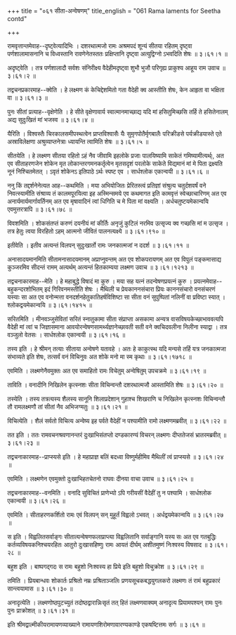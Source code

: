 +++
title = "०६१ सीता-अन्वेषणम्"
title_english = "061 Rama laments for Seetha contd"

+++


रामवृत्तान्तमेवाह--दृष्ट्वेत्यादिभिः । दशरथात्मजो रामः अश्रमपदं शून्यं
सीतया रहितम् दृष्ट्वा पर्णशालामासनानि च विध्वस्तानि रावणेनेतस्ततः
प्रक्षिप्तानि दृष्ट्वा अत्युद्विग्नो ऽभवदिति शेषः  ॥  ३।६१।१  ॥   

  

अदृष्ट्वेति । तत्र पर्णशालादौ सर्वशः संनिरीक्ष्य वैदेहीमदृष्ट्वा शुभौ
भुजौ परिगृह्य प्राकुश्य आहूय राम उवाच  ॥  ३।६१।२  ॥   

  

तद्वचनप्रकारमाह--क्वेति । हे लक्ष्मण कं केचिद्देशमितो गता वैदेही क्व
आस्तीति शेषः, केन आहृता वा भक्षिता वा  ॥  ३।६१।३  ॥   

  

पुनः सीतां प्रत्याह--वृक्षेणेति । हे सीते वृक्षेणावार्य
स्वात्मानमाच्छाद्य यदि मां हसितुमिच्छसि तर्हि ते हसितेनालम् अद्य
सुदुःखितं मां भजस्व  ॥  ३।६१।४  ॥   

  

यैरिति । विश्वस्तैः चिरकालसमीपस्थत्वेन प्राप्तविश्वासैः यैः
सुमृगपोतैर्मृगबालैः परिक्रीडसे पर्यक्रीडयास्ते एते अस्राविलेक्षणा
अश्रुव्याप्तनेत्राः ध्यायन्ति त्वामिति शेषः  ॥  ३।६१।५  ॥   

  

सीतयेति । हे लक्ष्मण सीतया रहितो ऽहं नैव जीवामि इहलोके प्रजाः
पालयिष्यामि साकेतं गमिष्यामीत्यर्थ्ः, अत एव सीताहरणजेन शोकेन मृत
लोकान्तरगमनकर्तृत्वेन मृतसदृशं परलोके साकेते विद्यमानं मां मे पिता
द्रक्ष्यति नूनं निश्चितमेतत् । ऽवृतं शोकेनऽ इतिपाठे ऽर्थः स्पष्ट एव ।
सार्धश्लोक एकान्वयी  ॥  ३।६१।६  ॥   

  

ननु किं तद्दर्शनेनेत्यत आह--कथमिति । मया अभियोजितः प्रेरितस्त्वं
प्रतिज्ञां संश्रुत्य चतुर्दशवर्षं वने निवत्स्यामीति संश्राव्य तं
कालमपूरयित्वा इह अस्मिन्समये एव कथमागत इति कामवृत्तं स्वेच्छाचारिणम् अत
एव अनार्यमार्यमार्गावर्तिनम् अत एव मृषावादिनं त्वां धिगिति च मे पिता मां
वक्ष्यति । अर्धचतुष्टयमेकान्वयि एवमुत्तरत्रापि  ॥  ३।६१।७८  ॥   

  

विवशमिति । शोकसंतप्तं करुणं दयनीयं मां कीर्तिः अनृजुं कुटिलं नरमिव
उत्सृज्य क्व गच्छसि मां म उत्सृज । तत्र हेतुः त्वया विरहितो ऽहम् आत्मनो
जीवितं पालनत्यक्ष्ये  ॥  ३।६१।९१०  ॥   

  

इतीवेति । इतीव अत्यन्तं विलपन् सुदुःखार्तो रामः जनकात्मजां न ददर्श  ॥ 
३।६१।११  ॥   

  

अनासादयमानमिति सीतामनासादयमानम् अप्राप्नुवन्तम् अत एव शोकपरायणम् अत एव
विपुलं पङ्कमासाद्य कुञ्जरमिव सीदन्तं रामम् अत्यर्थम् अत्यन्तं हितकाम्यया
लक्ष्मण उवाच  ॥  ३।६१।१२१३  ॥   

  

तद्वचनाकारमाह--मेति । हे महाबुद्धे विषादं मा कुरु । मया सह यत्नं
तदन्वेषणप्रयत्नं कुरु । प्रयत्नमेवाह--बहुकन्दरशोभितम् इदं गिरिवनमस्तीति
शेषः । मैथिली च प्रेयकाननसंचारा प्रियः काननसंचारो वनसंचरणं यस्याः सा अत
एव वनोन्मत्ता वनदर्शनहेतुकातिहर्षविशिष्टा सा सीता वनं सुपुष्पितां नलिनीं
वा प्रविष्टा स्यात् । श्लोकद्वयमेकान्वयि  ॥  ३।६१।१४१५  ॥   

  

सरितमिति । मीनवञ्जुसेवितां सरितं स्नातुकामा सीता संप्राप्ता असकामा
अन्यत्र वासविषयकेच्छाभाववत्यपि वैदेही मां त्वां च जिज्ञासमाना
आवयोरन्वेषणसामर्थ्यज्ञानेच्छावती सती वने क्वचिदवलीना निलीना स्याद्वा ।
तत्र वञ्जुलो वेतसः । सार्धश्लोक एकान्वयी  ॥  ३।६१।१६  ॥   

  

तस्य इति । हे श्रीमन् तत्याः सीताया अन्वेषणे यतावहे । अतः हे काकुत्स्थ
यदि मन्यसे तर्हि यत्र जनकात्मजा संभाव्यते इति शेषः, तत्सर्वं वनं
विचिनुवः अत शोके मनो मा स्म कृथाः  ॥  ३।६१।१७१८  ॥   

  

एवमिति । लक्ष्मणेनैवमुक्तः अत एव समाहितो रामः विचेतुम् अन्वेषितुम्
उपचक्रमे  ॥  ३।६१।१९  ॥   

  

ताविति । वनादीनि निखिलेन कृत्स्नशः सीता विचिन्वन्तौ दशरथात्मजौ आस्तामिति
शेषः  ॥  ३।६१।२०  ॥   

  

तस्येति । तस्य तत्रत्यस्य शैलस्य सानूनि शिलाप्रदेशान् गुहाश्च शिखराणि च
निखिलेन कृत्स्नशः विचिन्वन्तौ तौ रामलक्ष्मणौ तां सीतां नैव अभिजग्मतुः  ॥ 
३।६१।२१  ॥   

  

विचित्येति । शैलं सर्वतो विचित्य अन्वेष्य इह पर्वते वैदेहीं न पश्यामीति
रामो लक्ष्मणमब्रवीत्  ॥  ३।६१।२२  ॥   

  

तत इति । ततः रामवचनश्रवणानन्तरं दुःखाभिसंतप्तो दण्डकारण्यं विचरन्
लक्ष्मणः दीप्ततेजसं भ्रातरमब्रवीत्  ॥  ३।६१।२३  ॥   

  

तद्वचनाकारमाह--प्राप्स्यसे इति । हे महाप्राज्ञ बलिं बदध्वा
विष्णुर्महीमिव मैथिलीं त्वं प्राप्स्यसे  ॥  ३।६१।२४  ॥   

  

एवमिति । लक्ष्मणेन एवमुक्तो दुःखाभिहतचेतनो राघवः दीनया वाचा उवाच  ॥ 
३।६१।२५  ॥   

  

तद्वचनाकारमाह--वनमिति । वनादि सुविचितं प्राणेभ्यो ऽपि गरीयसीं वैदेहीं तु
न पश्यामि । सार्धश्लोक एकान्वयी  ॥  ३।६१।२६  ॥   

  

एवमिति । सीताहरणकर्शितो रामः एवं विलपन् सन् मुहूर्तं विह्वलो ऽभवत् ।
अर्धद्वयमेकान्वयि  ॥  ३।६१।२७  ॥   

  

स इति । विह्वलितसर्वाङ्गः सीतात्यन्वेषणफलाप्राप्त्या विह्वलितानि
सर्वाङ्गानि यस्य सः अत एव गतबुद्धिः कर्तव्यविषयकनिश्चयरहितः आतुरो
दुःखासहिष्णुः रामः आयतं दीर्घम् अशीतमुष्णं निःश्वस्य विषसाद  ॥  ३।६१।२८
 ॥   

  

बहुश इति । बाष्पगद्गदः स रामः बहुशो निःश्वस्य हा प्रिये इति बहुशो
विचुक्रोश  ॥  ३।६१।२९  ॥   

  

तमिति । प्रियबान्धवः शोकार्तः प्रश्रितो नम्रः प्रश्रिताञ्जलिः
प्रणयसूचकबद्धयुगलकरो लक्ष्मणः तं रामं बहुप्रकारं सान्त्वयामास  ॥  ३।६१।३०
 ॥   

  

अनादृत्येति । लक्ष्मणोष्ठपुटच्युतं तदोष्ठद्वारान्निःसृतं तत् हितं
लक्ष्मणवाक्यम् अनादृत्य प्रियामपश्यन् रामः पुनः पुनः प्राक्रोशत्  ॥ 
३।६१।३१  ॥   

  

इति श्रीमद्वाल्मीकीयरामायणव्याख्याने रामायणशिरोमणावारण्यकाण्डे
एकषष्टित्तमः सर्गः  ॥  ३।६१  ॥   

  


